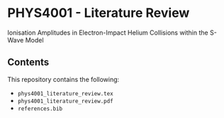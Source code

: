 # PHYS4001 - Literature Review

Ionisation Amplitudes in Electron-Impact Helium Collisions within the S-Wave
Model

## Contents

This repository contains the following:
- `phys4001_literature_review.tex`
- `phys4001_literature_review.pdf`
- `references.bib`

